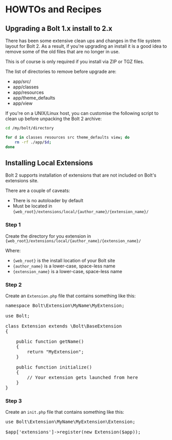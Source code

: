 HOWTOs and Recipes
===================

Upgrading a Bolt 1.x install to 2.x
-----------------------------------

There has been some extensive clean ups and changes in the file system layout for Bolt 2.  As a result, if 
you're upgrading an install it is a good  idea to remove some of the old files that are no longer in use.

This is of course is only required if you install via ZIP or TGZ files.

The list of directories to remove before upgrade are:
  - app/src/
  - app/classes
  - app/resources
  - app/theme_defaults
  - app/view

If you're on a UNIX/Linux host, you can customise the following script to clean up before unpacking the Bolt 2 archive:

```bash
cd /my/bolt/directory

for d in classes resources src theme_defaults view; do 
    rm -rf ./app/$d; 
done
```

Installing Local Extensions
---------------------------

Bolt 2 supports installation of extensions that are not included on Bolt's extensions site.

There are a couple of caveats:
  - There is no autoloader by default
  - Must be located in `{web_root}/extensions/local/{author_name}/{extension_name}/`

### Step 1

Create the directory for you extension in `{web_root}/extensions/local/{author_name}/{extension_name}/` 

Where:
 - `{web_root}` is the install location of your Bolt site
 - `{author_name}` is a lower-case, space-less name
 - `{extension_name}` is a lower-case, space-less name

### Step 2

Create an `Extension.php` file that contains something like this:

<pre class="brush: php">
namespace Bolt\Extension\MyName\MyExtension;

use Bolt;

class Extension extends \Bolt\BaseExtension
{

    public function getName()
    {
        return "MyExtension";
    }

    public function initialize()
    {
        // Your extension gets launched from here
    }
}
</pre>

### Step 3

Create an `init.php` file that contains something like this:

<pre class="brush: php">
use Bolt\Extension\MyName\MyExtension\Extension;

$app['extensions']->register(new Extension($app));
</pre>
